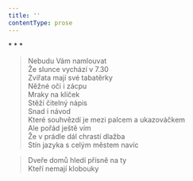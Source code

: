 ```yaml
---
title: ''
contentType: prose
---
```


\* \* \*

> Nebudu Vám namlouvat  
> Že slunce vychází v 7.30  
> Zvířata mají své tabatěrky  
> Něžné oči i zácpu  
> Mraky na klíček  
> Stěží čitelný nápis  
> Snad i návod  
> Které souhvězdí je mezi palcem a ukazováčkem  
> Ale pořád ještě vím  
> Že v prádle dál chrastí dlažba  
> Stín jazyka s celým městem navíc

> Dveře domů hledí přísně na ty  
> Kteří nemají klobouky
